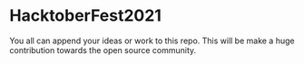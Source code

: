 # HacktoberFest2021
You all can append your ideas or work to this repo. This will be make a huge contribution towards the open source community. 
